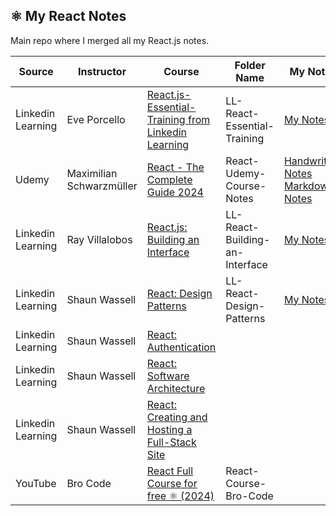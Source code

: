 ## ⚛️ My React Notes

Main repo where I merged all my React.js notes.

| Source | Instructor | Course | Folder Name | My Notes |
| ------ |------------| ------ | ----------- | -- |
| Linkedin Learning | Eve Porcello | [React.js-Essential-Training from Linkedin Learning](https://www.linkedin.com/learning/react-js-essential-training-14836121/) | LL-React-Essential-Training | [My Notes](LL-React-Essential-Training/My-Notes/combine-md-files/combined-notes.md) |
| Udemy | Maximilian Schwarzmüller | [React - The Complete Guide 2024](https://www.udemy.com/course/react-the-complete-guide-incl-redux/?couponCode=KEEPLEARNING) | React-Udemy-Course-Notes | [Handwritten Notes](React-Udemy-Course-Notes/my-notes/handwritten-react-notes.pdf)<br />[Markdown Notes](React-Udemy-Course-Notes/my-notes/my-notes.md) |
| Linkedin Learning | Ray Villalobos | [React.js: Building an Interface](https://www.linkedin.com/learning/react-js-building-an-interface-8551484?u=2174970) | LL-React-Building-an-Interface | [My Notes](LL-React-Building-an-Interface/my-notes/my-notes.md) |
| Linkedin Learning | Shaun Wassell | [React: Design Patterns](https://www.linkedin.com/learning/react-design-patterns?u=2174970) | LL-React-Design-Patterns | [My Notes](LL-React-Design-Patterns/my-notes/my-notes.md) |
| Linkedin Learning | Shaun Wassell | [React: Authentication](https://www.linkedin.com/learning/react-authentication?u=2174970) | | |
| Linkedin Learning | Shaun Wassell | [React: Software Architecture](https://www.linkedin.com/learning/react-software-architecture?u=2174970) | | |
| Linkedin Learning | Shaun Wassell | [React: Creating and Hosting a Full-Stack Site](https://www.linkedin.com/learning/react-creating-and-hosting-a-full-stack-site-15153869?u=2174970) | | |
| YouTube | Bro Code | [React Full Course for free ⚛️ (2024)](https://www.youtube.com/watch?v=CgkZ7MvWUAA) | React-Course-Bro-Code | |
